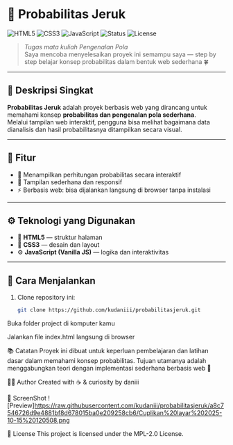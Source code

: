 # 🍊 Probabilitas Jeruk

![HTML5](https://img.shields.io/badge/Code-HTML5-orange?logo=html5)
![CSS3](https://img.shields.io/badge/Style-CSS3-blue?logo=css3)
![JavaScript](https://img.shields.io/badge/Logic-JavaScript-yellow?logo=javascript)
![Status](https://img.shields.io/badge/Status-Learning%20Project-brightgreen)
![License](https://img.shields.io/badge/License-MPL--2.0-lightgrey)

> *Tugas mata kuliah Pengenalan Pola*  
> Saya mencoba menyelesaikan proyek ini semampu saya — step by step belajar konsep probabilitas dalam bentuk web sederhana 🍀

---

## 🎯 Deskripsi Singkat
**Probabilitas Jeruk** adalah proyek berbasis web yang dirancang untuk memahami konsep **probabilitas dan pengenalan pola sederhana**.  
Melalui tampilan web interaktif, pengguna bisa melihat bagaimana data dianalisis dan hasil probabilitasnya ditampilkan secara visual.

---

## 🧩 Fitur
- 🔢 Menampilkan perhitungan probabilitas secara interaktif  
- 🎨 Tampilan sederhana dan responsif  
- ⚡ Berbasis web: bisa dijalankan langsung di browser tanpa instalasi  

---

## ⚙️ Teknologi yang Digunakan
- 🧱 **HTML5** — struktur halaman  
- 🎨 **CSS3** — desain dan layout  
- ⚙️ **JavaScript (Vanilla JS)** — logika dan interaktivitas  

---

## 🚀 Cara Menjalankan
1. Clone repository ini:
   ```bash
   git clone https://github.com/kudaniii/probabilitasjeruk.git
Buka folder project di komputer kamu

Jalankan file index.html langsung di browser

📚 Catatan
Proyek ini dibuat untuk keperluan pembelajaran dan latihan dasar dalam memahami konsep probabilitas.
Tujuan utamanya adalah menggabungkan teori dengan implementasi sederhana berbasis web 💪

👨‍💻 Author
Created with ☕ & curiosity by daniii


📸 ScreenShot
![Preview]https://raw.githubusercontent.com/kudaniii/probabilitasjeruk/a8c7546726d9e4881bf8d678015ba0e209258cb6/Cuplikan%20layar%202025-10-15%20120508.png


📜 License
This project is licensed under the MPL-2.0 License.
